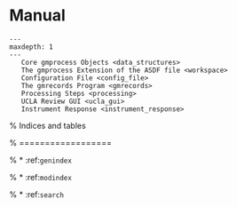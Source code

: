 # Manual

```{toctree}
---
maxdepth: 1
---
   Core gmprocess Objects <data_structures>
   The gmprocess Extension of the ASDF file <workspace>
   Configuration File <config_file>
   The gmrecords Program <gmrecords>
   Processing Steps <processing>
   UCLA Review GUI <ucla_gui>
   Instrument Response <instrument_response>
```

% Indices and tables

% ==================

% * :ref:`genindex`

% * :ref:`modindex`

% * :ref:`search`